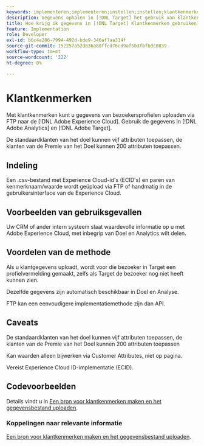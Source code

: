```yaml
---
keywords: implementeren;implementeren;instellen;instellen;klantkenmerken
description: Gegevens ophalen in [!DNL Target] het gebruik van klantkenmerken.
title: Hoe krijg ik gegevens in [!DNL Target] Klantkenmerken gebruiken?
feature: Implementation
role: Developer
exl-id: b6c4a286-7994-492d-bde9-346af7aa314f
source-git-commit: 152257a52d836a88ffcd76cd9af5b3fbfbdc0839
workflow-type: tm+mt
source-wordcount: '222'
ht-degree: 0%

---
```


# Klantkenmerken

Met klantkenmerken kunt u gegevens van bezoekersprofielen uploaden via FTP naar de [!DNL Adobe Experience Cloud]. Gebruik de gegevens in [!DNL Adobe Analytics] en [!DNL Adobe Target].

De standaardklanten van het doel kunnen vijf attributen toepassen, de klanten van de Premie van het Doel kunnen 200 attributen toepassen.

## Indeling

Een .csv-bestand met Experience Cloud-id&#39;s (ECID&#39;s) en paren van kenmerknaam/waarde wordt geüpload via FTP of handmatig in de gebruikersinterface van de Experience Cloud.

## Voorbeelden van gebruiksgevallen

Uw CRM of ander intern systeem slaat waardevolle informatie op u met Adobe Experience Cloud, met inbegrip van Doel en Analytics wilt delen.

## Voordelen van de methode

Als u klantgegevens uploadt, wordt voor die bezoeker in Target een profielvermelding gemaakt, zelfs als Target de bezoeker nog niet heeft kunnen zien.

Dezelfde gegevens zijn automatisch beschikbaar in Doel en Analyse.

FTP kan een eenvoudigere implementatiemethode zijn dan API.

## Caveats

De standaardklanten van het doel kunnen vijf attributen toepassen, de klanten van de Premie van het Doel kunnen 200 attributen toepassen

Kan waarden alleen bijwerken via Customer Attributes, niet op pagina.

Vereist Experience Cloud ID-implementatie (ECID).

## Codevoorbeelden

Details vindt u in [Een bron voor klantkenmerken maken en het gegevensbestand uploaden](https://experienceleague.adobe.com/docs/core-services/interface/customer-attributes/t-crs-usecase.html).

### Koppelingen naar relevante informatie

[Een bron voor klantkenmerken maken en het gegevensbestand uploaden](https://experienceleague.adobe.com/docs/core-services/interface/customer-attributes/t-crs-usecase.html).
